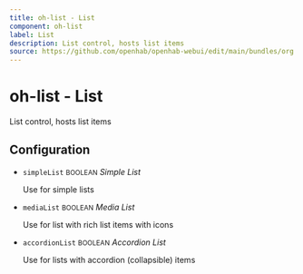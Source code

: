 ```yaml
---
title: oh-list - List
component: oh-list
label: List
description: List control, hosts list items
source: https://github.com/openhab/openhab-webui/edit/main/bundles/org.openhab.ui/doc/components/oh-list.md
---
```


# oh-list - List

<!-- GENERATED componentDescription -->
List control, hosts list items
<!-- GENERATED /componentDescription -->

## Configuration

<!-- GENERATED props -->

- `simpleList` <small>BOOLEAN</small> _Simple List_

  Use for simple lists

- `mediaList` <small>BOOLEAN</small> _Media List_

  Use for list with rich list items with icons

- `accordionList` <small>BOOLEAN</small> _Accordion List_

  Use for lists with accordion (collapsible) items

<!-- GENERATED /props -->
